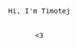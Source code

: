 <p align="center">
    <samp>Hi, I'm Timotej</samp></br>
    <samp></samp></br>
    <samp></samp></br>
    <samp><3</samp>
</p>
